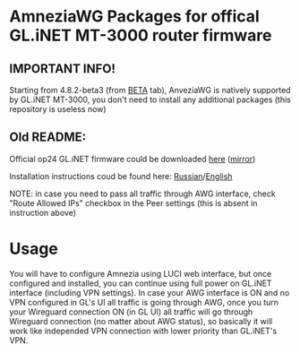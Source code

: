 # AmneziaWG Packages for offical GL.iNET MT-3000 router firmware

## IMPORTANT INFO!
Starting from 4.8.2-beta3 (from [BETA](https://dl.gl-inet.com/router/mt3000/beta) tab), AnveziaWG is natively supported by GL.iNET MT-3000, you don't need to install any additional packages (this repository is useless now)

## Old README:

Official op24 GL.iNET firmware could be downloaded [here](https://dl.gl-inet.com/router/mt3000/open) ([mirror](https://github.com/xa0c-net/amnezia-glinet-mt3000/tree/main/firmware))

Installation instructions coud be found here: [Russian](https://github.com/openwrt-xiaomi/awg-openwrt/wiki/AmneziaWG-installing#%D1%83%D1%81%D1%82%D0%B0%D0%BD%D0%BE%D0%B2%D0%BA%D0%B0-amneziawg-%D0%BD%D0%B0-openwrt-%D1%83%D1%81%D1%82%D1%80%D0%BE%D0%B9%D1%81%D1%82%D0%B2%D0%B5)/[English](https://forum.gl-inet.com/t/feature-request-replace-wireguard-with-amneziawg/44783/124)

NOTE: in case you need to pass all traffic through AWG interface, check "Route Allowed IPs" checkbox in the Peer settings (this is absent in instruction above)

# Usage

You will have to configure Amnezia using LUCI web interface, but once configured and installed, you can continue using full power on GL.iNET interface (including VPN settings). In case your AWG interface is ON and no VPN configured in GL's UI all traffic is going through AWG, once you turn your Wireguard connection ON (in GL UI) all traffic will go through Wireguard connection (no matter about AWG status), so basically it will work like independed VPN connection with lower priority than GL.iNET's VPN.
